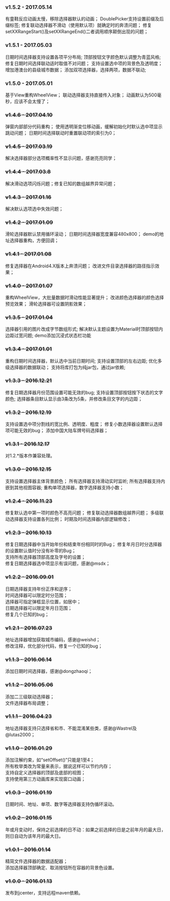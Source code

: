 ### v1.5.2 - 2017.05.14
有童鞋反应动画太慢，移除选择器默认的动画；
DoublePicker支持设置前缀及后缀标签;
修复联动选择器不滑动（使用默认项）就确定时的奔溃问题；
修复setXXRangeStart()及setXXRangeEnd()二者调用顺序颠倒出现的问题；
### v1.5.1 - 2017.05.03
日期时间选择器支持设置各项平分布局;
顶部按钮文字颜色默认调整为青蓝风格;
修复日期时间选择联动适时取值不对问题；
支持设置选中项的背景色及透明度；
增加港澳台的县级城市数据；
添加双项选择器，选择两项，数据不联动;
### v1.5.0 - 2017.05.01
基于View重构WheelView；
联动选择器支持直接传入对象；
动画默认为500毫秒，应该不会太慢了；
### ~~v1.4.6 - 2017.04.10~~
弹窗内部部分代码重构；
使用透明渐变位移动画，缓解初始化时默认选中项显示跳动问题；
日期时间选择联动时重置联动项的索引为0；
### ~~v1.4.5 - 2017.03.19~~
解决选择器部分选项概率性不显示问题，感谢亮亮同学；
### ~~v1.4.4 - 2017.03.8~~
解决滑动选项闪烁问题；修复已知的数组越界异常问题；
### ~~v1.4.3 - 2017.01.16~~
解决默认选项选中失效问题；
### ~~v1.4.2 - 2017.01.09~~
滑轮选择器默认禁用循环滚动；
日期时间选择器宽度兼容480x800；
demo的地址选择器重构，方便回调；
### ~~v1.4.1 - 2017.01.08~~
修复选择器在Android4.X版本上奔溃问题；
改进文件目录选择器的路径指示效果；
### ~~v1.4.0 - 2017.01.07~~
重构WheelView，大批量数据时滑动性能显著提升；
改进颜色选择器的颜色选择预览效果；
滑轮选择器可设置阴影效果；
### ~~v1.3.5 - 2017.01.04~~
选择器引用的图片改成字节数组形式;
解决默认主题设置为Material时顶部按钮内边距过宽问题;
demo添加沉浸式状态栏功能
### ~~v1.3.4 - 2017.01.01~~
重构日期时间选择器，默认选中当前日期时间;
支持设置顶部的左右边距;
优化多级选择器的数据联动；
支持将库打包为纯jar包，通过jar依赖;
### ~~v1.3.3 - 2016.12.21~~
修复日期选择器月份范围设置可能无效的bug;
支持设置顶部按钮按下状态的文字颜色;
选择器条目默认显示由3条改为5条，并修改条目文字的内边距；
### ~~v1.3.2 - 2016.12.19~~
支持设置选中项分割线的宽比例、透明度、粗度；
修复小数选择器设置默认选择项可能无效的bug；
添加中国大陆车牌号码选择器；
### ~~v1.3.1 - 2016.12.17~~
对1.2.*版本作兼容处理。
### ~~v1.3.0 - 2016.12.15~~
支持设置选择器主体背景颜色；
所有选择器支持滑动实时监听;
所有选择器支持内嵌到其他视图容器;
重构单项选择器，数字选择器支持小数；
### ~~v1.2.4 - 2016.11.23~~
修复默认选中第一项时颜色不高亮问题；
修复联动选择器数组越界问题；
多级联动选择器支持设置各列比例；
时期及时间选择器内部逻辑修改；
### ~~v1.2.3 - 2016.10.13~~
修复日期选择器中当开始年份和结束年份相同时的Bug；
修复年月日时分选择器的设置默认值时分没有补零的Bug；   
支持所有选择器顶部高度及字号的设置；   
修复日期选择器选中项显示有误问题，感谢@msdx；   
### ~~v1.2.2 - 2016.09.01~~
日期选择器支持年份正序和逆序；   
时间选择器可以限定时分范围；   
选择器可指定弹框显示位置，如居中；   
日期选择器可以限定年月日范围；   
修复几个已知的bug；   
### ~~v1.2.1 - 2016.07.23~~
地址选择器增加获取城市编码，感谢@weishd；   
修改注释，优化部分代码，修复一个已知的bug；   
### ~~v1.1.3 - 2016.06.14~~
添加日期时间选择器，感谢@dongzhaoqi；   
### ~~v1.1.2 - 2016.05.06~~
添加二三级联动选择器；   
文件选择器布局调整；   
### ~~v1.1.1 - 2016.04.23~~
地址选择器支持只选择省和市、不能混淆某些类，感谢@Wastrel及@lutas2000；   
### ~~v1.1.0 - 2016.01.29~~
添加注解约束，如“setOffset()”只能是1至4；   
所有枚举类改为常量来表示，据说这样可以节约内存；   
支持自定义选择器的顶部及底部的视图；   
支持使用第三方动画库来实现窗口动画；   
### ~~v1.0.3 - 2016.01.19~~
日期时间、地址、单项、数字等选择器支持伪循环滚动。   
### ~~v1.0.2 - 2016.01.15~~
年或月变动时，保持之前选择的日不动：如果之前选择的日是之前年月的最大日，则日自动为该年月的最大日。   
### ~~v1.0.1 - 2016.01.14~~
精简文件选择器的数据适配器；   
添加选择器顶部确定、取消按钮所在容器的背景色设置。   
### ~~v1.0.0 - 2016.01.13~~
发布到jcenter，支持远程maven依赖。   
